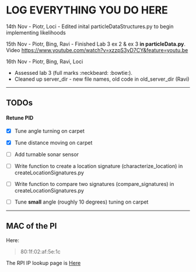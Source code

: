 <!---
# Quick references

Some important specs that we have

### Front of the robot
Front is always where the two wheels and most of the electronics sit

### Motor pins
Looking at the robot from above, the
LEFT motor is: PORT A
RIGHT motor is: PORT D



## Some interesting code we have

### Log plotter
In the 5.2 folder, we have a python file ```plot_log.py```
Usage:
```
python plot_log.py LOGNAME MOTORNO
```

# Baby Steps

## PID tuning

### P value
```Step size: 100
From 100 to 800
minPWM = 18.0```

|Motor |Error square  |Proportional |
|------|-------------:|------------:|
|0     |0.392         |700          |
|1     |0.318         |700          |

Period of Oscillation (P_u), for Motor 0 = 0.25425


LEFT MOTOR: KP = KU = 760, start = 61.1539, stop = 62.9988, cycles = 8, PU = 0.2306 seconds

New KP = 456 (0.6 * KU)
KI = 3954 (2KP/PU)
KD = 13.1 (KP*PU / 8)

RIGHT MOTOR: KP = KU = 740, start = 165.485, stop = 168.448, cycles = 13, PU = 0.2279 seconds

New KP = 444 (0.6 * KU)
KI = 3896 (2KP/PU)
KD = 12.6 (KP*PU / 8)

KI values are way too high, adjust downwards.

### 5.4 Drive in a square
|Measurement|X      |Y      |
|-----------|-------|-------|
|1          |-0.4   |-0.8   |
|2          |-0.4   |-0.8   |
|3          |0.6    |0.55   |
|4          |0.6    |0.30   |
|5          |0.6    |0.00   |
|6          |0.6    |0.00   |
|7          |0.6    |-0.35  |
|8          |0.3    |0.00   |
|9          |0.9    |0.00   |
|10         |0.45   |-0.25  |

Based on these measurements, we have calculated the following covariance matrix. For the method of calculations, please see ```Lab1_5_4_Cov_Matrix.ods```


![alt text](https://github.com/balassaloci/Robotics-lab/raw/master/images/5_4_cov_matrix.png "Covariance matrix")
-->

# LOG EVERYTHING YOU DO HERE

14th Nov - Piotr, Loci - Edited inital particleDataStructures.py to begin implementing likelihoods

15th Nov - Piotr, Bing, Ravi - Finished Lab 3 ex 2 & ex 3 **in particleData.py**. Video https://www.youtube.com/watch?v=xzzpS3yD7CY&feature=youtu.be

16th Nov - Piotr, Bing, Ravi, Loci
+ Assessed lab 3 (full marks :neckbeard: :bowtie:).
+ Cleaned up server_dir - new file names, old code in old_server_dir (Ravi)

--------------------------------------------

## TODOs
#### Retune PID
- [X] Tune angle turning on carpet
- [X] Tune distance moving on carpet
- [ ] Add turnable sonar sensor
- [ ] Write function to create a location signature (characterize_location) in createLocationSignatures.py
- [ ] Write function to compare two signatures (compare_signatures) in createLocationSignatures.py
- [ ] Tune **small** angle (roughly 10 degrees) tuning on carpet


--------------------------------------------

## MAC of the PI
Here:

> 80:1f:02:af:5e:1c 

The RPI IP lookup page is [Here](https://www.doc.ic.ac.uk/~jrj07/robotics/index.cgi)
